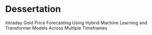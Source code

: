 # Dessertation
Intraday Gold Price Forecasting Using Hybrid Machine Learning and Transformer Models Across Multiple Timeframes
